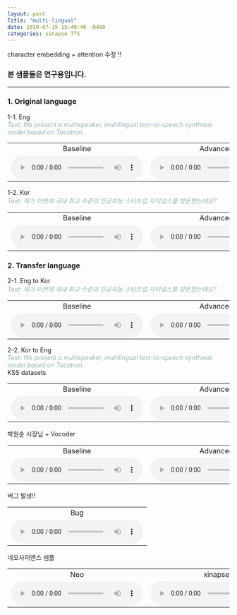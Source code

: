 ```yaml
---
layout: post
Title: "multi-lingual"
date: 2019-07-15 15:40:40 -0400
categories: xinapse TTS
---
```

character embedding + attention 수정 !!

<h3>본 샘플들은 연구용입니다.</h3>
<hr>
<h3 align="left">1. Original language</h3>
  1-1. Eng<br>
   <I><span style="color:#92B3B7">Text: We present a multispeaker, multilingual text-to-speech synthesis model based on Tacotron.</span></I>
<table>
  <tr>      
    <td align="center">Baseline </td>
    <td align="center">Advanced </td>
    <td align="center">Cross </td>
  </tr>
  <tr>
    <td align="center"><audio src="/audio_samples/LJ_Baseline_Eng.wav" controls=""></audio></td>
    <td align="center"><audio src="/audio_samples/LJ_New_Eng.wav" controls=""></audio></td>
    <td align="center"><audio src="/audio_samples/LJ_Cross_Eng.wav" controls=""></audio></td>
  </tr>
</table>
  1-2. Kor<br>
  <I><span style="color:#92B3B7">Text: 제가 이번에 국내 최고 수준의 인공지능 스타트업 자이냅스를 방문했는데요?</span></I>
<table>
  <tr>      
    <td align="center">Baseline </td>
    <td align="center">Advanced </td>
     <td align="center">Cross </td>
  </tr>
  <tr>
    <td align="center"><audio src="/audio_samples/KSS_Baseline_Kor.wav" controls=""></audio></td>
    <td align="center"><audio src="/audio_samples/KSS_New_Kor.wav" controls=""></audio></td>
    <td align="center"><audio src="/audio_samples/KSS_Cross_Kor.wav" controls=""></audio></td>
  </tr>
</table>
<h3 align="left">2. Transfer language</h3>
  2-1. Eng to Kor<br>
    <I><span style="color:#92B3B7">Text: 제가 이번에 국내 최고 수준의 인공지능 스타트업 자이냅스를 방문했는데요?</span></I>
<table>
  <tr>      
    <td align="center">Baseline </td>
    <td align="center">Advanced </td>
    <td align="center">Cross </td>
  </tr>
  <tr>
    <td align="center"><audio src="/audio_samples/LJ_Baseline_Kor.wav" controls=""></audio></td>
    <td align="center"><audio src="/audio_samples/LJ_New_Kor2.wav" controls=""></audio></td>
    <td align="center"><audio src="/audio_samples/LJ_Cross_Kor.wav" controls=""></audio></td>
  </tr>
</table>

  2-2. Kor to Eng<br>
    <I><span style="color:#92B3B7">Text: We present a multispeaker, multilingual text-to-speech synthesis model based on Tacotron.</span></I><br>
  KSS datasets
<table>
  <tr>      
    <td align="center">Baseline </td>
    <td align="center">Advanced </td>
     <td align="center">Cross </td>
  </tr>
  <tr>
    <td align="center"><audio src="/audio_samples/KSS_Baseline_Eng.wav" controls=""></audio></td>
    <td align="center"><audio src="/audio_samples/KSS_New_Eng2.wav" controls=""></audio></td>
    <td align="center"><audio src="/audio_samples/KSS_Cross_Eng.wav" controls=""></audio></td>
  </tr>
</table>
  박원순 시장님 + Vocoder
<table>
  <tr>      
    <td align="center">Baseline </td>
    <td align="center">Advanced </td>
  </tr>
  <tr>
    <td align="center"><audio src="/audio_samples/PARK_Baseline_Eng2.wav" controls=""></audio></td>
    <td align="center"><audio src="/audio_samples/PARK_New_Eng.wav" controls=""></audio></td>
  </tr>
</table>
  버그 발생!!
<table>
  <tr>      
    <td align="center">Bug</td>
  </tr>
  <tr>
    <td align="center"><audio src="/audio_samples/Bug issue.wav" controls=""></audio></td>
  </tr>
</table>

  네오사피엔스 샘플 
<table>
  <tr>      
    <td align="center">Neo</td>
    <td align="center">xinapse </td>
  </tr>
  <tr>
    <td align="center"><audio src="/audio_samples/Neo_trump.wav" controls=""></audio></td>
    <td align="center"><audio src="/audio_samples/xinapse_LJ.wav" controls=""></audio></td>
  </tr>
</table>
